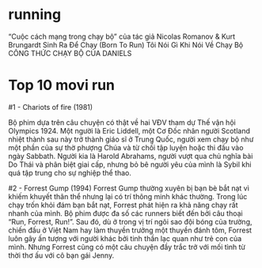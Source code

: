 # running
“Cuộc cách mạng trong chạy bộ” của tác giả Nicolas Romanov & Kurt Brungardt
Sinh Ra Để Chạy (Born To Run) 
Tôi Nói Gì Khi Nói Về Chạy Bộ 
CÔNG THỨC CHẠY BỘ CỦA DANIELS


# Top 10 movi run 

#1 - Chariots of fire (1981)

Bộ phim dựa trên câu chuyện có thật về hai VĐV tham dự Thế vận hội Olympics 1924. Một người là Eric Liddell, một Cơ Đốc nhân người Scotland nhiệt thành sau này trở thành giáo sĩ ở Trung Quốc, người xem chạy bộ như một phần của sự thờ phượng Chúa và từ chối tập luyện hoặc thi đấu vào ngày Sabbath. Người kia là Harold Abrahams, người vượt qua chủ nghĩa bài Do Thái và phân biệt giai cấp, nhưng bỏ bê người yêu của mình là Sybil khi quá tập trung cho sự nghiệp thể thao.

#2 - Forrest Gump (1994)
Forrest Gump thường xuyên bị bạn bè bắt nạt vì khiếm khuyết thân thể nhưng lại có trí thông minh khác thường. Trong lúc chạy trốn khỏi đám bạn bắt nạt, Forrest phát hiện ra khả năng chạy rất nhanh của mình. Bộ phim được đa số các runners biết đến bởi câu thoại “Run, Forrest, Run!”. Sau đó, dù ở trong vị trí ngôi sao đội bóng của trường, chiến đấu ở Việt Nam hay làm thuyền trưởng một thuyền đánh tôm, Forrest luôn gây ấn tượng với người khác bởi tinh thần lạc quan như trẻ con của mình. Nhưng Forrest cũng có một câu chuyện đầy trắc trở với mối tình từ thời thơ ấu với cô bạn gái Jenny.
